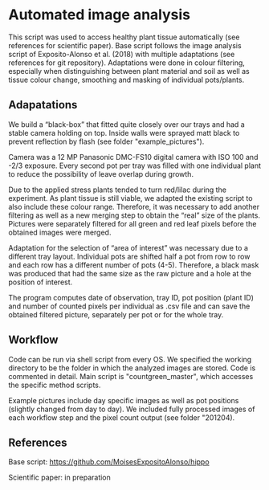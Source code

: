 # Automated image analysis

This script was used to access healthy plant tissue automatically (see references for scientific paper). Base script follows the image analysis script of Exposito-Alonso et al. (2018) with multiple adaptations (see references for git repository). Adaptations were done in colour filtering, especially when distinguishing between plant material and soil as well as tissue colour change, smoothing and masking of individual pots/plants. 

## Adapatations

We build a “black-box” that fitted quite closely over our trays and had a stable camera holding on top. Inside walls were sprayed matt black to prevent reflection by flash (see folder "example_pictures"). 

Camera was a 12 MP Panasonic DMC-FS10 digital camera with ISO 100 and -2/3 exposure. Every second pot per tray was filled with one individual plant to reduce the possibility of leave overlap during growth. 

Due to the applied stress plants tended to turn red/lilac during the experiment. As plant tissue is still viable, we adapted the existing script to also include these colour range. Therefore, it was necessary to add another filtering as well as a new merging step to obtain the “real” size of the plants. Pictures were separately filtered for all green and red leaf pixels before the obtained images were merged.

Adaptation for the selection of “area of interest” was necessary due to a different tray layout. Individual pots are shifted half a pot from row to row and each row has a different number of pots (4-5). Therefore, a black mask was produced that had the same size as the raw picture and a hole at the position of interest. 

The program computes date of observation, tray ID, pot position (plant ID) and number of counted pixels per individual as .csv file and can save the obtained filtered picture, separately per pot or for the whole tray.

## Workflow

Code can be run via shell script from every OS. We specified the working directory to be the folder in which the analyzed images are stored. Code is commented in detail. Main script is "countgreen_master", which accesses the specific method scripts.

Example pictures include day specific images as well as pot positions (slightly changed from day to day). We included fully processed images of each workflow step and the pixel count output (see folder "201204).

## References

Base script: https://github.com/MoisesExpositoAlonso/hippo

Scientific paper: in preparation

